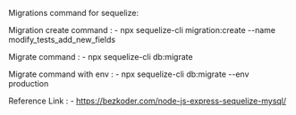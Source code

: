Migrations command for sequelize:

Migration create command : 
	- npx sequelize-cli migration:create --name modify_tests_add_new_fields

Migrate command : 
	- npx sequelize-cli db:migrate

Migrate command with env : 
	- npx sequelize-cli db:migrate --env production


Reference Link :
	- https://bezkoder.com/node-js-express-sequelize-mysql/